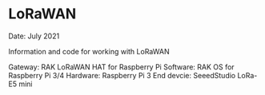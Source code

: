 # LoRaWAN

Date: July 2021

Information and code for working with LoRaWAN

Gateway: RAK LoRaWAN HAT for Raspberry Pi 
Software: RAK OS for Raspberry Pi 3/4
Hardware: Raspberry Pi 3
End devcie: SeeedStudio LoRa-E5 mini
